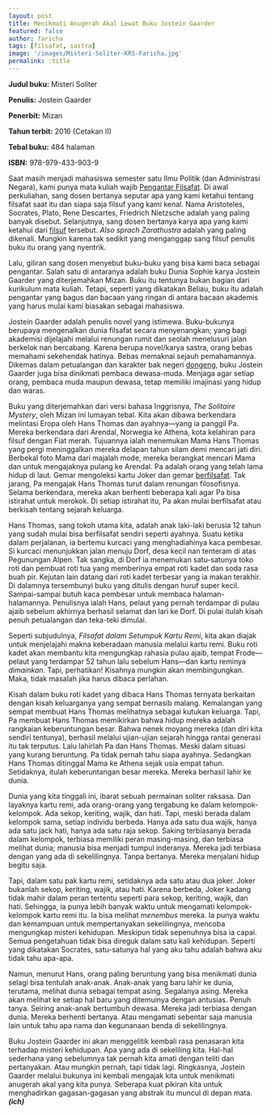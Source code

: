 ```yaml
---
layout: post
title: Menikmati Anugerah Akal Lewat Buku Jostein Gaarder
featured: false
author: faricha
tags: [filsafat, sastra]
image: '/images/Misteri-Soliter-KRS-Faricha.jpg'
permalink: :title
---
```


**Judul buku:** Misteri Soliter

**Penulis:** Jostein Gaarder

**Penerbit:** Mizan

**Tahun terbit:** 2016 (Cetakan II)

**Tebal buku:** 484 halaman

**ISBN:** 978-979-433-903-9

Saat masih menjadi mahasiswa semester satu Ilmu Politik (dan Administrasi Negara), kami punya mata kuliah wajib [Pengantar Filsafat](/category/filsafat). Di awal perkuliahan, sang dosen bertanya seputar apa yang kami ketahui tentang filsafat saat itu dan siapa saja filsuf yang kami kenal. Nama Aristoteles, Socrates, Plato, Rene Descartes, Friedrich Nietzsche adalah yang paling banyak disebut. Selanjutnya, sang dosen bertanya karya apa yang kami ketahui dari [filsuf](https://kedairesensisurabaya.com/marx-seorang-filsuf-sekaligus-ekonom/) tersebut. _Also sprach Zarathustra_ adalah yang paling dikenali. Mungkin karena tak sedikit yang menganggap sang filsuf penulis buku itu orang yang nyentrik. 

Lalu, giliran sang dosen menyebut buku-buku yang bisa kami baca sebagai pengantar. Salah satu di antaranya adalah buku Dunia Sophie karya Jostein Gaarder yang diterjemahkan Mizan. Buku itu tentunya bukan bagian dari kurikulum mata kuliah. Tetapi, seperti yang dikatakan Beliau, buku itu adalah pengantar yang bagus dan bacaan yang ringan di antara bacaan akademis yang harus mulai kami biasakan sebagai mahasiswa.

Jostein Gaarder adalah penulis novel yang istimewa. Buku-bukunya berupaya mengenalkan dunia filsafat secara menyenangkan; yang bagi akademisi dijelajahi melalui renungan rumit dan seolah menelusuri jalan berkelok nan bercabang. Karena berupa novel/karya sastra, orang bebas memahami sekehendak hatinya. Bebas memaknai sejauh pemahamannya. Dikemas dalam petualangan dan karakter bak negeri [dongeng](https://kedairesensisurabaya.com/derasnya-fantasi-samudra-dongeng/), buku Jostein Gaarder juga bisa dinikmati pembaca dewasa-muda. Menjaga agar setiap orang, pembaca muda maupun dewasa, tetap memiliki imajinasi yang hidup dan waras.

Buku yang diterjemahkan dari versi bahasa Inggrisnya, _The Solitaire Mystery_, oleh Mizan ini lumayan tebal. Kita akan dibawa berkendara melintasi Eropa oleh Hans Thomas dan ayahnya—yang ia panggil Pa. Mereka berkendara dari Arendal, Norwegia ke Athena, kota kelahiran para filsuf dengan Fiat merah. Tujuannya ialah menemukan Mama Hans Thomas yang pergi meninggalkan mereka delapan tahun silam demi mencari jati diri. Berbekal foto Mama dari majalah mode, mereka berangkat mencari Mama dan untuk mengajaknya pulang ke Arendal. Pa adalah orang yang telah lama hidup di laut. Gemar mengoleksi kartu Joker dan gemar [berfilsafat](https://kedairesensisurabaya.com/pengantar-memahami-heidegger-sang-guru-dari-jerman/). Tak jarang, Pa mengajak Hans Thomas turut dalam renungan filosofisnya. Selama berkendara, mereka akan berhenti beberapa kali agar Pa bisa istirahat untuk merokok. Di setiap istirahat itu, Pa akan mulai berfilsafat atau berkisah tentang sejarah keluarga.

Hans Thomas, sang tokoh utama kita, adalah anak laki-laki berusia 12 tahun yang sudah mulai bisa berfilsafat sendiri seperti ayahnya. Suatu ketika dalam perjalanan, ia bertemu kurcaci yang menghadiahinya kaca pembesar. Si kurcaci menunjukkan jalan menuju Dorf, desa kecil nan tenteram di atas Pegunungan Alpen. Tak sangka, di Dorf ia menemukan satu-satunya toko roti dan pembuat roti tua yang memberinya empat roti kadet dan soda rasa buah pir. Kejutan lain datang dari roti kadet terbesar yang ia makan terakhir. Di dalamnya tersembunyi buku yang ditulis dengan huruf super kecil. Sampai-sampai butuh kaca pembesar untuk membaca halaman-halamannya. Penulisnya ialah Hans, pelaut yang pernah terdampar di pulau ajaib sebelum akhirnya berhasil selamat dan lari ke Dorf. Di pulai itulah kisah penuh petualangan dan teka-teki dimulai.

Seperti subjudulnya, _Filsafat dalam Setumpuk Kartu Remi_, kita akan diajak untuk menjelajahi makna keberadaan manusia melalui kartu remi. Buku roti kadet akan membantu kita mengungkap rahasia pulau ajaib, tempat Frode—pelaut yang terdampar 52 tahun lalu sebelum Hans—dan kartu reminya _dimainkan_. Tapi, perhatikan! Kisahnya mungkin akan membingungkan. Maka, tidak masalah jika harus dibaca perlahan.

Kisah dalam buku roti kadet yang dibaca Hans Thomas ternyata berkaitan dengan kisah keluarganya yang sempat bernasib malang. Kemalangan yang sempat membuat Hans Thomas melihatnya sebagai kutukan keluarga. Tapi, Pa membuat Hans Thomas memikirkan bahwa hidup mereka adalah rangkaian keberuntungan besar. Bahwa nenek moyang mereka (dan diri kita sendiri tentunya), berhasil melalui ujian-ujian sejarah hingga rantai generasi itu tak terputus. Lalu lahirlah Pa dan Hans Thomas. Meski dalam situasi yang kurang beruntung. Pa tidak pernah tahu siapa ayahnya. Sedangkan Hans Thomas ditinggal Mama ke Athena sejak usia empat tahun. Setidaknya, itulah keberuntangan besar mereka. Mereka berhasil lahir ke dunia.

Dunia yang kita tinggali ini, ibarat sebuah permainan soliter raksasa. Dan layaknya kartu remi, ada orang-orang yang tergabung ke dalam kelompok-kelompok. Ada sekop, keriting, wajik, dan hati. Tapi, meski berada dalam kelompok sama, setiap individu berbeda. Hanya ada satu dua wajik, hanya ada satu jack hati, hanya ada satu raja sekop. Saking terbiasanya berada dalam kelompok, terbiasa memiliki peran masing-masing, dan terbiasa melihat dunia; manusia bisa menjadi tumpul inderanya. Mereka jadi terbiasa dengan yang ada di sekelilingnya. Tanpa bertanya. Mereka menjalani hidup begitu saja.

Tapi, dalam satu pak kartu remi, setidaknya ada satu atau dua joker. Joker bukanlah sekop, keriting, wajik, atau hati. Karena berbeda, Joker kadang tidak mahir dalam peran tertentu seperti para sekop, keriting, wajik, dan hati. Sehingga, ia punya lebih banyak waktu untuk mengamati kelompok-kelompok kartu remi itu. Ia bisa melihat _menembus_ mereka. Ia punya waktu dan kemampuan untuk mempertanyakan sekelilingnya, mencoba mengungkap misteri kehidupan. Meskipun tidak sepenuhnya bisa ia capai. Semua pengetahuan tidak bisa direguk dalam satu kali kehidupan. Seperti yang dikatakan Socrates, satu-satunya hal yang aku tahu adalah bahwa aku tidak tahu apa-apa.

Namun, menurut Hans, orang paling beruntung yang bisa menikmati dunia selagi bisa tentulah anak-anak. Anak-anak yang baru lahir ke dunia, terutama, melihat dunia sebagai tempat asing. Segalanya asing. Mereka akan melihat ke setiap hal baru yang ditemuinya dengan antusias. Penuh tanya. Seiring anak-anak bertumbuh dewasa. Mereka jadi terbiasa dengan dunia. Mereka berhenti bertanya. Atau mengamati sebentar saja manusia lain untuk tahu apa nama dan kegunanaan benda di sekelilingnya.

Buku Jostein Gaarder ini akan menggelitik kembali rasa penasaran kita terhadap misteri kehidupan. Apa yang ada di sekeliling kita. Hal-hal sederhana yang sebelumnya tak pernah kita amati dengan teliti dan pertanyakan. Atau mungkin pernah, tapi tidak lagi. Ringkasnya, Jostein Gaarder melalui bukunya ini kembali mengajak kita untuk menikmati anugerah akal yang kita punya. Seberapa kuat pikiran kita untuk menghadirkan gagasan-gagasan yang abstrak itu muncul di depan mata. **_(ich)_**
